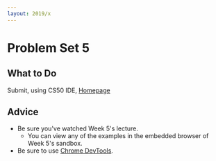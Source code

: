 ```yaml
---
layout: 2019/x
---
```


# Problem Set 5

## What to Do

Submit, using CS50 IDE, [Homepage](https://docs.cs50.net/2018/fall/psets/5/homepage/homepage.html)

## Advice

* Be sure you've watched Week 5's lecture.
  * You can view any of the examples in the embedded browser of Week 5's sandbox.
* Be sure to use [Chrome DevTools](https://developers.google.com/web/tools/chrome-devtools/).
